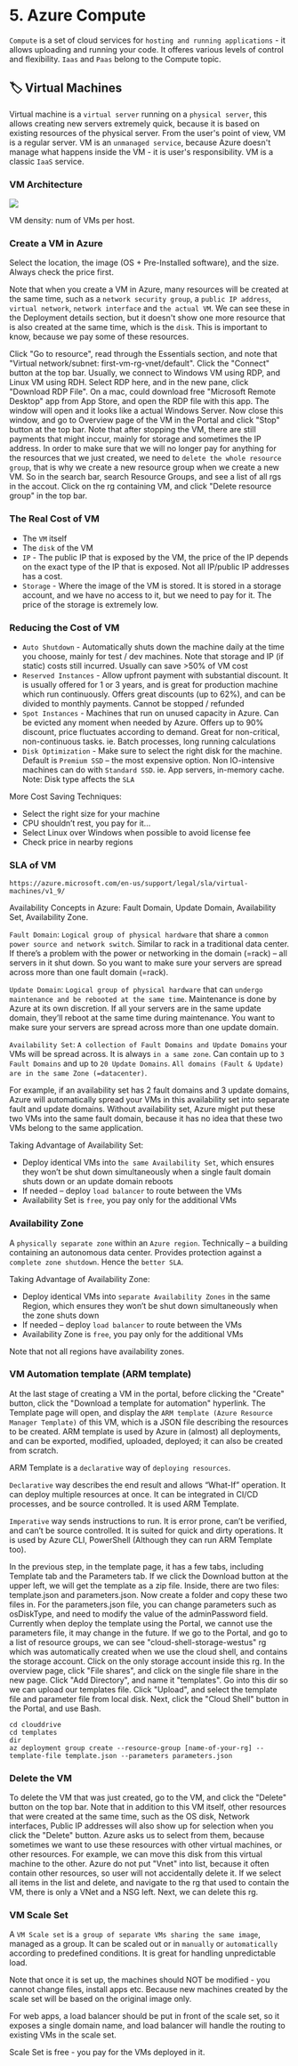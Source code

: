# 5. Azure Compute
`Compute` is a set of cloud services for `hosting and running applications` - it allows uploading and running your code. It offeres various levels of control and flexibility. `Iaas` and `Paas` belong to the Compute topic. 

## 🏷 Virtual Machines
Virtual machine is a `virtual server` running on a `physical server`, this allows creating new servers extremely quick, because it is based on existing resources of the physical server. From the user's point of view, VM is a regular server. VM is an `unmanaged service`, because Azure doesn't manage what happens inside the VM - it is user's responsibility. VM is a classic `IaaS` service. 

### VM Architecture
<img src="images/img3.png">

VM density: num of VMs per host. 

### Create a VM in Azure
Select the location, the image (OS + Pre-Installed software), and the size. Always check the price first. 

Note that when you create a VM in Azure, many resources will be created at the same time, such as a `network security group`, a `public IP address`, `virtual network`, `network interface` and `the actual VM`. We can see these in the Deployment details section, but it doesn't show one more resource that is also created at the same time, which is the `disk`. This is important to know, because we pay some of these resources. 

Click "Go to resource", read through the Essentials section, and note that "Virtual network/subnet: first-vm-rg-vnet/default". Click the "Connect" button at the top bar. Usually, we connect to Windows VM using RDP, and Linux VM using RDH. Select RDP here, and in the new pane, click "Download RDP File". On a mac, could download free "Microsoft Remote Desktop" app from App Store, and open the RDP file with this app. The window will open and it looks like a actual Windows Server. Now close this window, and go to Overview page of the VM in the Portal and click "Stop" button at the top bar. Note that after stopping the VM, there are still payments that might inccur, mainly for storage and sometimes the IP address. In order to make sure that we will no longer pay for anything for the resources that we just created, we need to `delete the whole resource group`, that is why we create a new resource group when we create a new VM. So in the search bar, search Resource Groups, and see a list of all rgs in the accout. Click on the rg containing VM, and click "Delete resource group" in the top bar. 

### The Real Cost of VM
- The `VM` itself
- The `disk` of the VM
- `IP` - The public IP that is exposed by the VM, the price of the IP depends on the exact type of the IP that is exposed. Not all IP/public IP addresses has a cost. 
- `Storage` - Where the image of the VM is stored. It is stored in a storage account, and we have no access to it, but we need to pay for it. The price of the storage is extremely low. 

### Reducing the Cost of VM
- `Auto Shutdown` - Automatically shuts down the machine daily at the time you choose, mainly for test / dev machines. Note that storage and IP (if static) costs still incurred. Usually can save >50% of VM cost
- `Reserved Instances` - Allow upfront payment with substantial discount. It is usually offered for 1 or 3 years, and is great for production machine which run continuously. Offers great discounts (up to 62%), and can be divided to monthly payments. Cannot be stopped / refunded
- `Spot Instances` - Machines that run on unused capacity in Azure. Can be evicted any moment when needed by Azure. Offers up to 90% discount, price fluctuates according to demand. Great for non-critical, non-continuous tasks. ie. Batch processes, long running calculations
- `Disk Optimization` - Make sure to select the right disk for the machine. Default is `Premium SSD` – the most expensive option. Non IO-intensive machines can do with `Standard SSD`. ie. App servers, in-memory cache. Note: Disk type affects the `SLA`

More Cost Saving Techniques:

- Select the right size for your machine
- CPU shouldn’t rest, you pay for it...
- Select Linux over Windows when possible to avoid license fee
- Check price in nearby regions

### SLA of VM
`https://azure.microsoft.com/en-us/support/legal/sla/virtual-machines/v1_9/`

Availability Concepts in Azure: Fault Domain, Update Domain, Availability Set, Availability Zone. 

`Fault Domain`: `Logical group of physical hardware` that share a `common power
source and network switch`. Similar to rack in a traditional data center. If there’s a problem with the power or networking in the domain (=rack) – all servers in it shut down. So you want to make sure your servers are spread
across more than one fault domain (=rack). 

`Update Domain`: `Logical group of physical hardware` that can `undergo maintenance and be rebooted at the same time`. Maintenance is done by Azure at its own discretion. If all your servers are in the same update domain, they’ll reboot at the same time during maintenance. You want to make sure your servers are spread across more than one update domain. 

`Availability Set`: `A collection of Fault Domains and Update Domains` your VMs will be spread across. It is always `in a same zone`. Can contain up to `3 Fault Domains` and up to `20 Update Domains`. `All domains (Fault & Update) are in the same Zone (=datacenter)`.

For example, if an availability set has 2 fault domains and 3 update domains, Azure will automatically spread your VMs in this availability set into separate fault and update domains. Without availability set, Azure might put these two VMs into the same fault domain, because it has no idea that these two VMs belong to the same application. 

Taking Advantage of Availability Set:

- Deploy identical VMs into t`he same Availability Set`, which ensures they won’t be shut down simultaneously when a single fault domain shuts down or an update domain reboots
- If needed – deploy `load balancer` to route between the VMs
- Availability Set is `free`, you pay only for the additional VMs

### Availability Zone
A `physically separate zone` within an `Azure region`. Technically – a building containing an autonomous data center. Provides protection against a `complete zone shutdown`. Hence the `better SLA`.

Taking Advantage of Availability Zone:

- Deploy identical VMs into `separate Availability Zones` in the same Region, which ensures they won’t be shut down simultaneously when the zone shuts down
- If needed – deploy `load balancer` to route between the VMs
- Availability Zone is `free`, you pay only for the additional VMs

Note that not all regions have availability zones. 

### VM Automation template (ARM template)
At the last stage of creating a VM in the portal, before clicking the "Create" button, click the "Download a template for automation" hyperlink. The Template page will open, and display the `ARM template (Azure Resource Manager Template)` of this VM, which is a JSON file describing the resources to be created. ARM template is used by Azure in (almost) all deployments, and can be exported, modified, uploaded, deployed; it can also be created from scratch. 

ARM Template is a `declarative` way of `deploying resources`. 

`Declarative` way describes the end result and allows “What-If” operation. It can deploy multiple resources at once. It can be integrated in CI/CD processes, and be source controlled. It is used ARM Template. 

`Imperative` way sends instructions to run. It is error prone, can’t be verified, and can’t be source controlled. It is suited for quick and dirty operations. It is used by Azure CLI, PowerShell (Although they can run ARM Template too). 

In the previous step, in the template page, it has a few tabs, including Template tab and the Parameters tab. If we click the Download button at the upper left, we will get the template as a zip file. Inside, there are two files: template.json and parameters.json. Now create a folder and copy these two files in. For the parameters.json file, you can change parameters such as osDiskType, and need to modify the value of the adminPassword field. Currently when deploy the template using the Portal, we cannot use the parameters file, it may change in the future. If we go to the Portal, and go to a list of resource groups, we can see "cloud-shell-storage-westus" rg which was automatically created when we use the cloud shell, and contains the storage account. Click on the only storage account inside this rg. In the overview page, click "File shares", and click on the single file share in the new page. Click "Add Directory", and name it "templates". Go into this dir so we can upload our templates file. Click "Upload", and select the template file and parameter file from local disk. Next, click the "Cloud Shell" button in the Portal, and use Bash. 
```
cd clouddrive
cd templates
dir
az deployment group create --resource-group [name-of-your-rg] --template-file template.json --parameters parameters.json
```

### Delete the VM
To delete the VM that was just created, go to the VM, and click the "Delete" button on the top bar. Note that in addition to this VM itself, other resources that were created at the same time, such as the OS disk, Network interfaces, Public IP addresses will also show up for selection when you click the "Delete" button. Azure asks us to select from them, because sometimes we want to use these resources with other virtual machines, or other resources. For example, we can move this disk from this virtual machine to the other. Azure do not put "Vnet" into list, because it often contain other resources, so user will not accidentally delete it. If we select all items in the list and delete, and navigate to the rg that used to contain the VM, there is only a VNet and a NSG left. Next, we can delete this rg. 

### VM Scale Set
A `VM Scale set` is `a group of separate VMs sharing the same image`, managed as a group. It can be scaled out or in `manually` or `automatically` according to predefined conditions. It is great for handling unpredictable load. 

Note that once it is set up, the machines should NOT be modified - you cannot change files, install apps etc. Because new machines created by the scale set will be based on the original image only. 

For web apps, a load balancer should be put in front of the scale set, so it exposes a single domain name, and load balancer will handle the routing to existing VMs in the scale set. 

Scale Set is free - you pay for the VMs deployed in it. 









